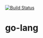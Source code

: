[![Build Status](https://travis-ci.org/jmfgdev/go-lang.svg?branch=master)](https://travis-ci.org/jmfgdev/go-lang)

# go-lang
